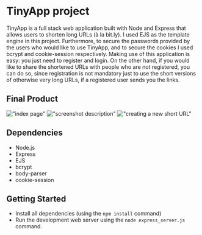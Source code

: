 # TinyApp project
TinyApp is a full stack web application built with Node and Express that allows users to shorten long URLs (à la bit.ly). I used EJS as the template engine in this project. Furthermore, to secure the passwords provided by the users who would like to use TinyApp, and to secure the cookies I used bcrypt and cookie-session respectively. Making use of this application is easy: you just need to register and login. On the other hand, if you would like to share the shortened URLs with people who are not registered, you can do so, since registration is not mandatory just to use the short versions of otherwise very long URLs, if a registered user sends you the links.

## Final Product
!["index page"](https://github.com/nebdil/tiny-app/blob/master/docs/index.png?raw=true)
!["screenshot description"](#)
!["creating a new short URL"](https://github.com/nebdil/tiny-app/blob/master/docs/newURL.png?raw=true)

## Dependencies
- Node.js
- Express
- EJS
- bcrypt
- body-parser
- cookie-session

## Getting Started

- Install all dependencies (using the `npm install` command)
- Run the development web server using the `node express_server.js` command.
